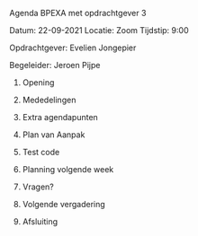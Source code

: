 Agenda BPEXA met opdrachtgever 3

Datum: 22-09-2021 Locatie: Zoom Tijdstip: 9:00

Opdrachtgever: Evelien Jongepier 

Begeleider: Jeroen Pijpe

1. Opening

2. Mededelingen

3. Extra agendapunten

4. Plan van Aanpak

5. Test code

6. Planning volgende week

7. Vragen?

8. Volgende vergadering

9. Afsluiting
